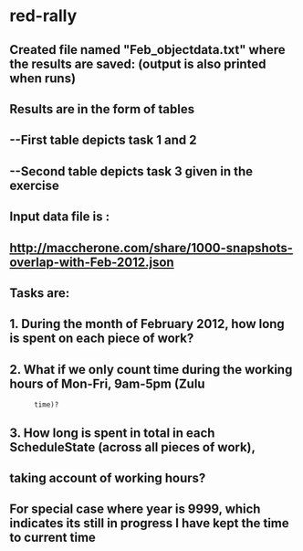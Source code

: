 red-rally
=========
## Created file named "Feb_objectdata.txt" where the results are saved: (output is also printed when runs)
## Results are in the form of tables
##        --First table depicts task 1 and 2 
##        --Second table depicts task 3 given in the exercise
##    Input data file is :
##    http://maccherone.com/share/1000-snapshots-overlap-with-Feb-2012.json
##    Tasks are:
##    1. During the month of February 2012, how long is spent on each piece of work?
##    2. What if we only count time during the working hours of Mon-Fri, 9am-5pm (Zulu
          time)?
##    3. How long is spent in total in each ScheduleState (across all pieces of work),
##      taking account of working hours?
## For special case where year is 9999, which indicates its still in progress I have kept the time to current time
